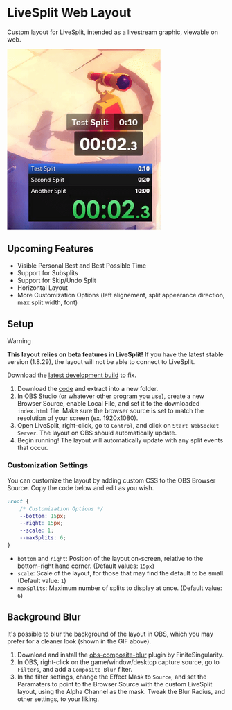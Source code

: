 # LiveSplit Web Layout

Custom layout for LiveSplit, intended as a livestream graphic, viewable on web.

![Demo GIF](./docs/demo1.gif)

## Upcoming Features

- Visible Personal Best and Best Possible Time
- Support for Subsplits
- Support for Skip/Undo Split
- Horizontal Layout
- More Customization Options (left alignement, split appearance direction, max split width, font)


## Setup

> [!WARNING]
>
> **This layout relies on beta features in LiveSplit!** If you have the latest stable version (1.8.29), the layout will not be able to connect to LiveSplit.
>
> Download the [latest development build](https://raw.githubusercontent.com/LiveSplit/LiveSplit.github.io/artifacts/LiveSplitDevBuild.zip) to fix.

1. Download the [code](https://github.com/jeanwll/LiveSplitOne-OBS-Layout/archive/refs/heads/main.zip) and extract into a new folder.
2. In OBS Studio (or whatever other program you use), create a new Browser Source, enable Local File, and set it to the downloaded `index.html` file. Make sure the browser source is set to match the resolution of your screen (ex. 1920x1080).
3. Open LiveSplit, right-click, go to `Control`, and click on `Start WebSocket Server`. The layout on OBS should automatically update.
4. Begin running! The layout will automatically update with any split events that occur.
### Customization Settings

You can customize the layout by adding custom CSS to the OBS Browser Source. Copy the code below and edit as you wish.

```css
:root {
    /* Customization Options */
    --bottom: 15px;
    --right: 15px;
    --scale: 1;
    --maxSplits: 6;
}
```

-   `bottom` and `right`: Position of the layout on-screen, relative to the bottom-right hand corner. (Default values: `15px`)
-   `scale`: Scale of the layout, for those that may find the default to be small. (Default value: `1`)
-   `maxSplits`: Maximum number of splits to display at once. (Default value: `6`)

## Background Blur

It's possible to blur the background of the layout in OBS, which you may prefer for a cleaner look (shown in the GIF above).

1. Download and install the [obs-composite-blur](https://github.com/FiniteSingularity/obs-composite-blur) plugin by FiniteSingularity.
2. In OBS, right-click on the game/window/desktop capture source, go to `Filters`, and add a `Composite Blur` filter.
3. In the filter settings, change the Effect Mask to `Source`, and set the Paramaters to point to the Browser Source with the custom LiveSplit layout, using the Alpha Channel as the mask. Tweak the Blur Radius, and other settings, to your liking.
